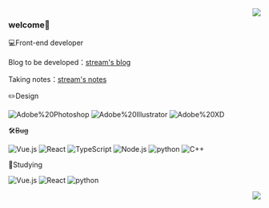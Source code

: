 <img align="right" src="https://github-readme-stats.vercel.app/api?username=st2eam&show_icons=true&icon_color=CE1D2D&text_color=718096&bg_color=ffffff&hide_title=true" />

### welcome👋

💻Front-end developer

Blog to be developed：[stream's blog](https://st2eam.github.io)

Taking notes：[stream's notes](https://st2eam.github.io/notes)

✏️Design

![Adobe%20Photoshop](https://img.shields.io/badge/-Ps-31A8FF?style=flat-square&logo=Adobe%20Photoshop&logoColor=white)
![Adobe%20Illustrator](https://img.shields.io/badge/-Ai-FF9A00?style=flat-square&logo=Adobe%20Illustrator&logoColor=white)
![Adobe%20XD](https://img.shields.io/badge/-Xd-FF61F6?style=flat-square&logo=Adobe%20XD&logoColor=white)

🛠️~~Bug~~ 

![Vue.js](https://img.shields.io/badge/-Vue-4FC08D?style=flat-square&logo=Vue.js&logoColor=white)
![React](https://img.shields.io/badge/-React-444444?style=flat-square&logo=React&logoColor=61DAFB)
![TypeScript](https://img.shields.io/badge/typescript-3178C6?style=flat-square&logo=typescript&logoColor=white)
![Node.js](https://img.shields.io/badge/-Node.js-339933?style=flat-square&logo=Node.js&logoColor=white)
![python](https://img.shields.io/badge/-Python-3672a5?style=flat-square&logo=Python&logoColor=white)
![C++](https://img.shields.io/badge/-C++-3178C6?style=flat-square&logo=cplusplus&logoColor=white)

🔎Studying 

![Vue.js](https://img.shields.io/badge/-Vue-4FC08D?style=flat-square&logo=Vue.js&logoColor=white)
![React](https://img.shields.io/badge/-React-444444?style=flat-square&logo=React&logoColor=61DAFB)
![python](https://img.shields.io/badge/-Python-3672a5?style=flat-square&logo=Python&logoColor=white)

<img align="right" src="https://github-readme-stats.vercel.app/api/top-langs/?username=st2eam&hide_title=true&hide_border=true&layout=compact&langs_count=6&text_color=000&icon_color=fff&theme=graywhite" />

